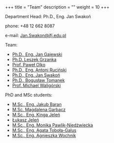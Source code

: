 +++
title = "Team"
description = ""
weight = 10
+++

Department Head: Ph.D., Eng. Jan Swakoń

phone: +48 12 662 8087

e-mail: Jan.Swakon@ifj.edu.pl


Team:

  * [Ph.D., Eng. Jan Gajewski](https://www.ifj.edu.pl/phone/ed_person.php?id=117&lang=en)
  * [Ph.D. Leszek Grzanka](https://www.ifj.edu.pl/phone/ed_person.php?id=141&lang=en)
  * [Prof. Paweł Olko](https://www.ifj.edu.pl/phone/ed_person.php?id=382&lang=en)
  * [Ph.D., Eng. Antoni Ruciński](https://www.ifj.edu.pl/phone/ed_person.php?id=887&lang=en)
  * [Ph.D., Eng. Jan Swakoń](https://www.ifj.edu.pl/phone/ed_person.php?id=497&lang=en)
  * [Ph.D., Bogusław Tomanek](https://www.ifj.edu.pl/phone/ed_person.php?id=717&lang=en)
  * [Prof. Michael Waligórski](https://www.ifj.edu.pl/phone/ed_person.php?id=548&lang=en)

  
PhD and MSc students:

  * [M.Sc., Eng. Jakub Baran](https://www.ifj.edu.pl/phone/ed_person.php?id=960&lang=en)
  * [M.Sc. Magdalena Garbacz](https://www.ifj.edu.pl/phone/ed_person.php?id=926&lang=en)
  * [M.Sc., Eng. Kinga Jeleń](https://www.ifj.edu.pl/phone/ed_person.php?id=924&ng=en)
  * [Łukasz Jeleń](https://www.ifj.edu.pl/phone/ed_person.php?id=1035&ng=en)
  * [M.Sc., Eng. Monika Pawlik-Niedźwiecka](https://www.ifj.edu.pl/phone/ed_person.php?id=971&lang=en)
  * [M.Sc., Eng. Agata Toboła-Galus](https://www.ifj.edu.pl/phone/ed_person.php?id=833&lang=en)
  * [M.Sc., Eng. Agnieszka Wochnik](https://www.ifj.edu.pl/phone/ed_person.php?id=925&lang=en)
